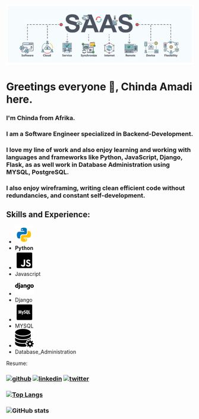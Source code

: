 ![Software Engineer | Backend Development](https://github.com/mansachinda/mansachinda/blob/main/ALXSaaS.png)

# Greetings everyone 👋, Chinda Amadi here.

### I'm Chinda from Afrika. ###
### I am a **Software Engineer** specialized in **Backend-Development.**
### I love my line of work and also enjoy learning and working with languages and frameworks like Python, JavaScript, Django, Flask, as as well work in Database Administration using MYSQL, PostgreSQL.
### I also enjoy wireframing, writing clean efficient code without redundancies, and constant self-development.

## Skills and Experience:
- ![](https://github.com/mansachinda/mansachinda/blob/main/download%20(2).png)
- **Python**
- ![](https://github.com/mansachinda/mansachinda/blob/main/download%20(3).png)
- Javascript
- ![](https://github.com/mansachinda/mansachinda/blob/main/download%20(4).png)
- Django
- ![](https://github.com/mansachinda/mansachinda/blob/main/download%20(5).png)
- MYSQL
- ![](https://github.com/mansachinda/mansachinda/blob/main/download%20(6).png)
- Database_Administration

Resume:


### [<img src='https://cdn.jsdelivr.net/npm/simple-icons@3.0.1/icons/github.svg' alt='github' height='40'>](https://github.com/mansachinda)  [<img src='https://cdn.jsdelivr.net/npm/simple-icons@3.0.1/icons/linkedin.svg' alt='linkedin' height='40'>](https://www.linkedin.com/in/chinda-amadi/)  [<img src='https://cdn.jsdelivr.net/npm/simple-icons@3.0.1/icons/twitter.svg' alt='twitter' height='40'>](https://twitter.com/Mansachi)  

### [![Top Langs](https://github-readme-stats.vercel.app/api/top-langs/?username=mansachinda)](https://github.com/anuraghazra/github-readme-stats)

### ![GitHub stats](https://github-readme-stats.vercel.app/api?username=mansachinda&show_icons=true)  

